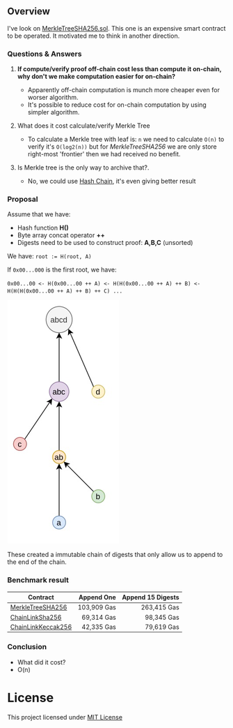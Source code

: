 ## Overview

I've look on [MerkleTreeSHA256.sol](https://github.com/chiro-hiro/chainlink/blob/main/contracts/MerkleTreeSHA256.sol). This one is an expensive smart contract to be operated. It motivated me to think in another direction.

### Questions & Answers

1. **If compute/verify proof off-chain cost less than compute it on-chain, why don't we make computation easier for on-chain?**

    - Apparently off-chain computation is munch more cheaper even for worser algorithm.
    - It's possible to reduce cost for on-chain computation by using simpler algorithm.

2. What does it cost calculate/verify Merkle Tree

    - To calculate a Merkle tree with leaf is: `n` we need to calculate `O(n)` to verify it's `O(log⁡2(n))` but for *MerkleTreeSHA256* we are only store right-most 'frontier' then we had received no benefit.

3. Is Merkle tree is the only way to archive that?.

    - No, we could use [Hash Chain](https://en.wikipedia.org/wiki/Hash_chain), it's even giving better result

### Proposal

Assume that we have:
- Hash function **H()**
- Byte array concat operator **++**
- Digests need to be used to construct proof: **A,B,C** (unsorted)

We have: `root := H(root, A)`

If `0x00...000` is the first root, we have:

`0x00...00 <- H(0x00...00 ++ A) <- H(H(0x00...00 ++ A) ++ B) <- H(H(H(0x00...00 ++ A) ++ B) ++ C) ...`

![Hash Chain](https://raw.githubusercontent.com/chiro-hiro/chainlink/main/content/hash-chain.jpg)

These created a immutable chain of digests that only allow us to append to the end of the chain.

### Benchmark result

| Contract           |  Append One | Append 15 Digests |
|--------------------|------------:|------------------:|
| [MerkleTreeSHA256](https://github.com/chiro-hiro/chainlink/blob/main/contracts/MerkleTreeSHA256.sol)   | 103,909 Gas |       263,415 Gas |
| [ChainLinkSha256](https://github.com/chiro-hiro/chainlink/blob/main/contracts/ChainLinkSha256.sol)    |  69,314 Gas |        98,345 Gas |
| [ChainLinkKeccak256](https://github.com/chiro-hiro/chainlink/blob/main/contracts/ChainLinkKeccak256.sol) |  42,335 Gas |        79,619 Gas |

### Conclusion

- What did it cost?
- O(n)

# License

This project licensed under [MIT License](https://github.com/chiro-hiro/chainlink/blob/main/LICENSE)